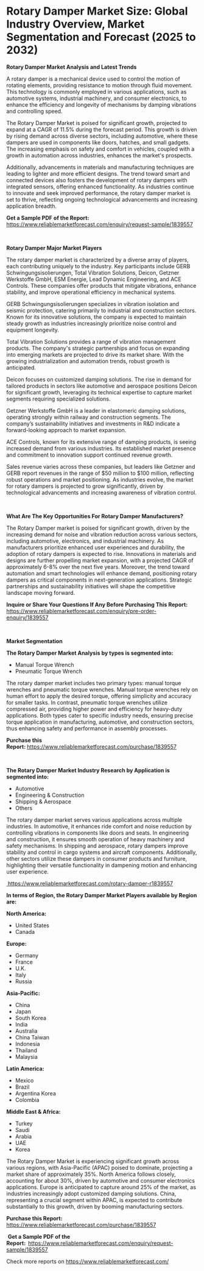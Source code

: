 <p><h1>Rotary Damper Market Size: Global Industry Overview, Market Segmentation and Forecast (2025 to 2032)</h1></p><p><strong>Rotary Damper Market Analysis and Latest Trends</strong></p>
<p><p>A rotary damper is a mechanical device used to control the motion of rotating elements, providing resistance to motion through fluid movement. This technology is commonly employed in various applications, such as automotive systems, industrial machinery, and consumer electronics, to enhance the efficiency and longevity of mechanisms by damping vibrations and controlling speed.</p><p>The Rotary Damper Market is poised for significant growth, projected to expand at a CAGR of 11.5% during the forecast period. This growth is driven by rising demand across diverse sectors, including automotive, where these dampers are used in components like doors, hatches, and small gadgets. The increasing emphasis on safety and comfort in vehicles, coupled with a growth in automation across industries, enhances the market's prospects.</p><p>Additionally, advancements in materials and manufacturing techniques are leading to lighter and more efficient designs. The trend toward smart and connected devices also fosters the development of rotary dampers with integrated sensors, offering enhanced functionality. As industries continue to innovate and seek improved performance, the rotary damper market is set to thrive, reflecting ongoing technological advancements and increasing application breadth.</p></p>
<p><strong>Get a Sample PDF of the Report:&nbsp;</strong> <a href="https://www.reliablemarketforecast.com/enquiry/request-sample/1839557?utm_campaign=2439&utm_medium=2&utm_source=Github&utm_content=ia&utm_term=12042025&utm_id=rotary-damper">https://www.reliablemarketforecast.com/enquiry/request-sample/1839557</a></p>
<p>&nbsp;</p>
<p><strong>Rotary Damper Major Market Players</strong></p>
<p><p>The rotary damper market is characterized by a diverse array of players, each contributing uniquely to the industry. Key participants include GERB Schwingungsisolierungen, Total Vibration Solutions, Deicon, Getzner Werkstoffe GmbH, ESM Energie, Lead Dynamic Engineering, and ACE Controls. These companies offer products that mitigate vibrations, enhance stability, and improve operational efficiency in mechanical systems.</p><p>GERB Schwingungsisolierungen specializes in vibration isolation and seismic protection, catering primarily to industrial and construction sectors. Known for its innovative solutions, the company is expected to maintain steady growth as industries increasingly prioritize noise control and equipment longevity.</p><p>Total Vibration Solutions provides a range of vibration management products. The company's strategic partnerships and focus on expanding into emerging markets are projected to drive its market share. With the growing industrialization and automation trends, robust growth is anticipated.</p><p>Deicon focuses on customized damping solutions. The rise in demand for tailored products in sectors like automotive and aerospace positions Deicon for significant growth, leveraging its technical expertise to capture market segments requiring specialized solutions.</p><p>Getzner Werkstoffe GmbH is a leader in elastomeric damping solutions, operating strongly within railway and construction segments. The company’s sustainability initiatives and investments in R&D indicate a forward-looking approach to market expansion.</p><p>ACE Controls, known for its extensive range of damping products, is seeing increased demand from various industries. Its established market presence and commitment to innovation support continued revenue growth.</p><p>Sales revenue varies across these companies, but leaders like Getzner and GERB report revenues in the range of $50 million to $100 million, reflecting robust operations and market positioning. As industries evolve, the market for rotary dampers is projected to grow significantly, driven by technological advancements and increasing awareness of vibration control.</p></p>
<p>&nbsp;</p>
<p><strong>What Are The Key Opportunities For Rotary Damper Manufacturers?</strong></p>
<p><p>The Rotary Damper market is poised for significant growth, driven by the increasing demand for noise and vibration reduction across various sectors, including automotive, electronics, and industrial machinery. As manufacturers prioritize enhanced user experiences and durability, the adoption of rotary dampers is expected to rise. Innovations in materials and designs are further propelling market expansion, with a projected CAGR of approximately 6-8% over the next five years. Moreover, the trend toward automation and smart technologies will enhance demand, positioning rotary dampers as critical components in next-generation applications. Strategic partnerships and sustainability initiatives will shape the competitive landscape moving forward.</p></p>
<p><strong>Inquire or Share Your Questions If Any Before Purchasing This Report:</strong> <a href="https://www.reliablemarketforecast.com/enquiry/pre-order-enquiry/1839557?utm_campaign=2439&utm_medium=2&utm_source=Github&utm_content=ia&utm_term=12042025&utm_id=rotary-damper">https://www.reliablemarketforecast.com/enquiry/pre-order-enquiry/1839557</a></p>
<p>&nbsp;</p>
<p><strong>Market Segmentation</strong></p>
<p><strong>The Rotary Damper Market Analysis by types is segmented into:</strong></p>
<p><ul><li>Manual Torque Wrench</li><li>Pneumatic Torque Wrench</li></ul></p>
<p><p>The rotary damper market includes two primary types: manual torque wrenches and pneumatic torque wrenches. Manual torque wrenches rely on human effort to apply the desired torque, offering simplicity and accuracy for smaller tasks. In contrast, pneumatic torque wrenches utilize compressed air, providing higher power and efficiency for heavy-duty applications. Both types cater to specific industry needs, ensuring precise torque application in manufacturing, automotive, and construction sectors, thus enhancing safety and performance in assembly processes.</p></p>
<p><strong>Purchase this Report:&nbsp;</strong><a href="https://www.reliablemarketforecast.com/purchase/1839557?utm_campaign=2439&utm_medium=2&utm_source=Github&utm_content=ia&utm_term=12042025&utm_id=rotary-damper">https://www.reliablemarketforecast.com/purchase/1839557</a></p>
<p>&nbsp;</p>
<p><strong>The Rotary Damper Market Industry Research by Application is segmented into:</strong></p>
<p><ul><li>Automotive</li><li>Engineering & Construction</li><li>Shipping & Aerospace</li><li>Others</li></ul></p>
<p><p>The rotary damper market serves various applications across multiple industries. In automotive, it enhances ride comfort and noise reduction by controlling vibrations in components like doors and seats. In engineering and construction, it ensures smooth operation of heavy machinery and safety mechanisms. In shipping and aerospace, rotary dampers improve stability and control in cargo systems and aircraft components. Additionally, other sectors utilize these dampers in consumer products and furniture, highlighting their versatile functionality in dampening motion and enhancing user experience.</p></p>
<p><a href="https://www.reliablemarketforecast.com/rotary-damper-r1839557?utm_campaign=2439&utm_medium=2&utm_source=Github&utm_content=ia&utm_term=12042025&utm_id=rotary-damper">&nbsp;https://www.reliablemarketforecast.com/rotary-damper-r1839557</a></p>
<p><strong>In terms of Region, the Rotary Damper Market Players available by Region are:</strong></p>
<p>
    <p> <strong> North America: </strong>
        <ul>
            <li>United States</li>
            <li>Canada</li>
        </ul>
        </p> 
    <p> <strong> Europe: </strong>
        <ul>
            <li>Germany</li>
            <li>France</li>
            <li>U.K.</li>
            <li>Italy</li>
            <li>Russia</li>
        </ul>
        </p> 
    <p> <strong> Asia-Pacific: </strong>
        <ul>
            <li>China</li>
            <li>Japan</li>
            <li>South Korea</li>
            <li>India</li>
            <li>Australia</li>
            <li>China Taiwan</li>
            <li>Indonesia</li>
            <li>Thailand</li>
            <li>Malaysia</li>
        </ul>
        </p> 
    <p> <strong> Latin America: </strong>
        <ul>
            <li>Mexico</li>
            <li>Brazil</li>
            <li>Argentina Korea</li>
            <li>Colombia</li>
        </ul>
        </p> 
    <p> <strong> Middle East & Africa: </strong>
        <ul>
            <li>Turkey</li>
            <li>Saudi</li>
            <li>Arabia</li>
            <li>UAE</li>
            <li>Korea</li>
        </ul>
    </p>
    </p>
<p><p>The Rotary Damper Market is experiencing significant growth across various regions, with Asia-Pacific (APAC) poised to dominate, projecting a market share of approximately 35%. North America follows closely, accounting for about 30%, driven by automotive and consumer electronics applications. Europe is anticipated to capture around 25% of the market, as industries increasingly adopt customized damping solutions. China, representing a crucial segment within APAC, is expected to contribute substantially to this growth, driven by booming manufacturing sectors.</p></p>
<p><strong>Purchase this Report: </strong><a href="https://www.reliablemarketforecast.com/purchase/1839557?utm_campaign=2439&utm_medium=2&utm_source=Github&utm_content=ia&utm_term=12042025&utm_id=rotary-damper">https://www.reliablemarketforecast.com/purchase/1839557</a></p>
<p>&nbsp;<strong>Get a Sample PDF of the Report:&nbsp;&nbsp;</strong><a href="https://www.reliablemarketforecast.com/enquiry/request-sample/1839557?utm_campaign=2439&utm_medium=2&utm_source=Github&utm_content=ia&utm_term=12042025&utm_id=rotary-damper">https://www.reliablemarketforecast.com/enquiry/request-sample/1839557</a></p>
<p><strong></strong></p>
<p>Check more reports on <a href="https://www.reliablemarketforecast.com/?utm_campaign=2439&utm_medium=2&utm_source=Github&utm_content=ia&utm_term=12042025&utm_id=rotary-damper">https://www.reliablemarketforecast.com/</a></p>